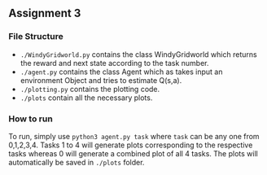 ## Assignment 3

### File Structure

+ ``./WindyGridworld.py`` contains the class WindyGridworld which returns the reward and next state according to the task number.
+ ``./agent.py`` contains the class Agent which as takes input an environment Object and tries to estimate Q(s,a).
+ ``./plotting.py`` contains the plotting code.
+ ``./plots`` contain all the necessary plots.

### How to run
To run, simply use ```python3 agent.py task``` where ``task`` can be any one from 0,1,2,3,4.
Tasks 1 to 4 will generate plots corresponding to the respective tasks whereas 0 will generate a combined plot of all 4 tasks.
The plots will automatically be saved in ``./plots`` folder.

